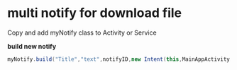 # multi notify for download file

Copy and add myNotify class to Activity or Service

**build new notify**
``` java
myNotify.build("Title","text",notifyID,new Intent(this,MainAppActivity.class));
```
